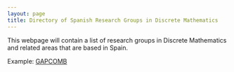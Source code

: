 ```yaml
---
layout: page
title: Directory of Spanish Research Groups in Discrete Mathematics
---
```


This webpage will contain a list of research groups in Discrete Mathematics and related areas that are based in Spain.

Example: [GAPCOMB](gapcomb.md)
